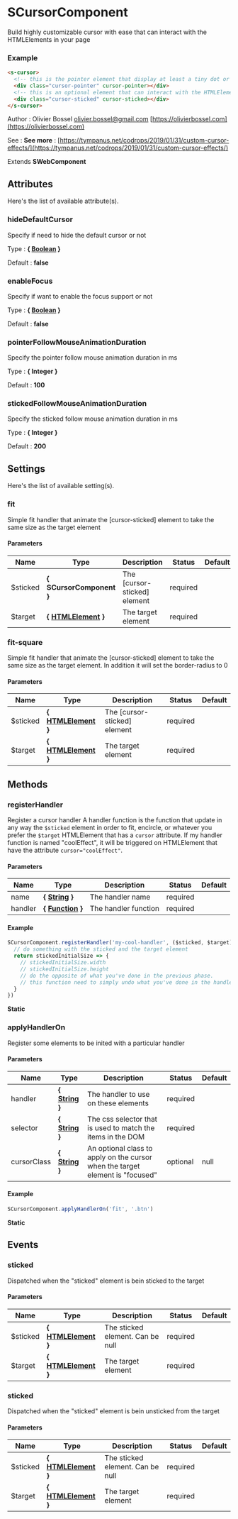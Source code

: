 # SCursorComponent

Build highly customizable cursor with ease that can interact with the HTMLElements in your page

### Example

```html
<s-cursor>
  <!-- this is the pointer element that display at least a tiny dot or something to help the user click where he wants -->
  <div class="cursor-pointer" cursor-pointer></div>
  <!-- this is an optional element that can interact with the HTMLElement page like sticking to it, resizing, etc... -->
  <div class="cursor-sticked" cursor-sticked></div>
</s-cursor>
```

Author : Olivier Bossel [olivier.bossel@gmail.com](mailto:olivier.bossel@gmail.com) [https://olivierbossel.com](https://olivierbossel.com)

See : **See more** : [https://tympanus.net/codrops/2019/01/31/custom-cursor-effects/](https://tympanus.net/codrops/2019/01/31/custom-cursor-effects/)

Extends **SWebComponent**

## Attributes

Here's the list of available attribute(s).

### hideDefaultCursor

Specify if need to hide the default cursor or not

Type : **{ [Boolean](https://developer.mozilla.org/fr/docs/Web/JavaScript/Reference/Objets_globaux/Boolean) }**

Default : **false**

### enableFocus

Specify if want to enable the focus support or not

Type : **{ [Boolean](https://developer.mozilla.org/fr/docs/Web/JavaScript/Reference/Objets_globaux/Boolean) }**

Default : **false**

### pointerFollowMouseAnimationDuration

Specify the pointer follow mouse animation duration in ms

Type : **{ Integer }**

Default : **100**

### stickedFollowMouseAnimationDuration

Specify the sticked follow mouse animation duration in ms

Type : **{ Integer }**

Default : **200**

## Settings

Here's the list of available setting(s).

### fit

Simple fit handler that animate the [cursor-sticked] element
to take the same size as the target element

#### Parameters

| Name      | Type                                                                             | Description                  | Status   | Default |
| --------- | -------------------------------------------------------------------------------- | ---------------------------- | -------- | ------- |
| \$sticked | **{ SCursorComponent }**                                                         | The [cursor-sticked] element | required |
| \$target  | **{ [HTMLElement](https://developer.mozilla.org/fr/docs/Web/API/HTMLElement) }** | The target element           | required |

### fit-square

Simple fit handler that animate the [cursor-sticked] element
to take the same size as the target element.
In addition it will set the border-radius to 0

#### Parameters

| Name      | Type                                                                             | Description                  | Status   | Default |
| --------- | -------------------------------------------------------------------------------- | ---------------------------- | -------- | ------- |
| \$sticked | **{ [HTMLElement](https://developer.mozilla.org/fr/docs/Web/API/HTMLElement) }** | The [cursor-sticked] element | required |
| \$target  | **{ [HTMLElement](https://developer.mozilla.org/fr/docs/Web/API/HTMLElement) }** | The target element           | required |

## Methods

### registerHandler

Register a cursor handler
A handler function is the function that update in any way the `$sticked` element
in order to fit, encircle, or whatever you prefer the `$target` HTMLElement that has
a `cursor` attribute.
If my handler function is named "coolEffect", it will be triggered on HTMLElement that
have the attribute `cursor="coolEffect"`.

#### Parameters

| Name    | Type                                                                                                       | Description          | Status   | Default |
| ------- | ---------------------------------------------------------------------------------------------------------- | -------------------- | -------- | ------- |
| name    | **{ [String](https://developer.mozilla.org/fr/docs/Web/JavaScript/Reference/Objets_globaux/String) }**     | The handler name     | required |
| handler | **{ [Function](https://developer.mozilla.org/fr/docs/Web/JavaScript/Reference/Objets_globaux/Function) }** | The handler function | required |

#### Example

```js
SCursorComponent.registerHandler('my-cool-handler', ($sticked, $target) => {
  // do something with the sticked and the target element
  return stickedInitialSize => {
    // stickedInitialSize.width
    // stickedInitialSize.height
    // do the opposite of what you've done in the previous phase.
    // this function need to simply undo what you've done in the handler
  }
})
```

**Static**

### applyHandlerOn

Register some elements to be inited with a particular handler

#### Parameters

| Name        | Type                                                                                                   | Description                                                                   | Status   | Default |
| ----------- | ------------------------------------------------------------------------------------------------------ | ----------------------------------------------------------------------------- | -------- | ------- |
| handler     | **{ [String](https://developer.mozilla.org/fr/docs/Web/JavaScript/Reference/Objets_globaux/String) }** | The handler to use on these elements                                          | required |
| selector    | **{ [String](https://developer.mozilla.org/fr/docs/Web/JavaScript/Reference/Objets_globaux/String) }** | The css selector that is used to match the items in the DOM                   | required |
| cursorClass | **{ [String](https://developer.mozilla.org/fr/docs/Web/JavaScript/Reference/Objets_globaux/String) }** | An optional class to apply on the cursor when the target element is "focused" | optional | null    |

#### Example

```js
SCursorComponent.applyHandlerOn('fit', '.btn')
```

**Static**

## Events

### sticked

Dispatched when the "sticked" element is bein sticked to the target

#### Parameters

| Name      | Type                                                                             | Description                      | Status   | Default |
| --------- | -------------------------------------------------------------------------------- | -------------------------------- | -------- | ------- |
| \$sticked | **{ [HTMLElement](https://developer.mozilla.org/fr/docs/Web/API/HTMLElement) }** | The sticked element. Can be null | required |
| \$target  | **{ [HTMLElement](https://developer.mozilla.org/fr/docs/Web/API/HTMLElement) }** | The target element               | required |

### sticked

Dispatched when the "sticked" element is bein unsticked from the target

#### Parameters

| Name      | Type                                                                             | Description                      | Status   | Default |
| --------- | -------------------------------------------------------------------------------- | -------------------------------- | -------- | ------- |
| \$sticked | **{ [HTMLElement](https://developer.mozilla.org/fr/docs/Web/API/HTMLElement) }** | The sticked element. Can be null | required |
| \$target  | **{ [HTMLElement](https://developer.mozilla.org/fr/docs/Web/API/HTMLElement) }** | The target element               | required |
